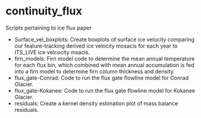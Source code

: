 # continuity_flux
Scripts pertaining to ice flux paper

- Surface_vel_boxplots: Create boxplots of surface ice velocity comparing our feature-tracking derived ice velocity mosacis for each year to ITS_LIVE ice velcocity msacis.
- firn_models: Firn model code to determine the mean annual temperature for each flux bin, which combined with mean annual accumulation is fed into a firn model to determine firn column thickness and density.
- flux_gate-Conrad: Code to run the flux gate flowline model for Conrad Glacier.
- flux_gate-Kokanee:  Code to run the flux gate flowline model for Kokanee Glacier.
- residuals: Create a kernel density estimation plot of mass balance residuals.


